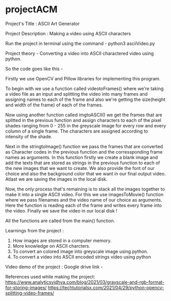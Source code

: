 # projectACM

Project's Title : ASCII Art Generator

Project Description : Making a video using ASCII characters

Run the project in terminal using the command - python3 asciiVideo.py

Project theory - Converting a video into ASCII charactered video using python.

So the code goes like this - 

Firstly we use OpenCV and Pillow libraries for implementing this program.

To begin with we use a function called videotoFrames() where we're taking a video file as an input and splitting the video into many frames and assigning names to each of the frame and also we're getting the size(height and width of the frame) of each of the frames.

Now using another function called imgtoASCII() we get the frames that are splitted in the previous function and assign characters to each of the pixel shades ranging from 0 - 255 in the greyscale image for every row and every column of a single frame. The characters are assigned according to intensity of the shade. 

Next in the stringtoImage() function we pass the frames that are converted as Character codes in the previous function and the corressponding frame names as arguments. In this function firstly we create a blank image and add the texts that are stored as strings in the previous function to each of the new images that we want to create. We also provide the font of our choice and also the background color that we want in our final output video. Atlast we are saving the images in the local disk.

Now, the only process that's remaining is to stack all the images together to make it into a single ASCII video. For this we use imagesToMovie() function where we pass filenames and the video name of our choice as arguments. Here the function is reading each of the frame and writes every frame into the video. Finally we save the video in our local disk !

All the functions are called from the main() function.

Learnings from the project :
1. How images are stored in a computer memory.
2. More knowledge on ASCII charcters.
3. To convert an colored image into greyscale image using python.
4. To convert a video into ASCII encoded strings video using python

Video demo of the project : Google drive link - 

References used while making the project: https://www.analyticsvidhya.com/blog/2021/03/grayscale-and-rgb-format-for-storing-images/
https://techtutorialsx.com/2021/04/29/python-opencv-splitting-video-frames/
